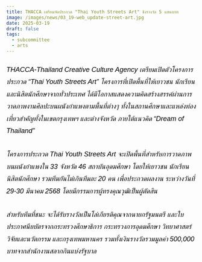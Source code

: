```yaml
---
title: THACCA เตรียมจัดประกวด "Thai Youth Streets Art" ชิงรางวัล 5 แสนบาท
image: /images/news/03_19-web_update-street-art.jpg
date: 2025-03-19
draft: false
tags:
  - subcommittee
  - arts
---
```

<style>
    body {
        color: black;
    }

    h3 {
        color: #ca2031;
        font-family: "IBM Plex Sans Thai", sans-serif;
        font-weight: bold;
        font-size: 26px;
        line-height: 1.8;
    }

    h4 {
        color: black;
        font-family: "IBM Plex Sans Thai", sans-serif;
        font-weight: bold;
        font-size: 20px;
        line-height: 1.8;
    }

h5 {
        color: black;
        font-family: "sarabun", sans-serif;
        font-weight: lighter;
        font-size: 18px;
        line-height: 1.8;
    }
</style>

##### THACCA-Thailand Creative Culture Agency เตรียมเปิดตัวโครงการประกวด “Thai Youth Streets Art” โครงการที่เปิดพื้นที่ให้เยาวชน นักเรียน และนิสิตนักศึกษาจากทั่วประเทศ ได้มีโอกาสแสดงความคิดสร้างสรรค์ผ่านการวาดภาพงานศิลปะบนผนังกำแพงตามพื้นที่ต่างๆ ทั้งในสถานศึกษาและแหล่งท่องเที่ยวสำคัญทั้งในเขตกรุงเทพฯ และต่างจังหวัด ภายใต้แนวคิด “Dream of Thailand” 

##### โครงการประกวด Thai Youth Streets Art จะเปิดพื้นที่สำหรับการวาดภาพบนผนังกำแพงใน 33 จังหวัด 46 สถาบันอุดมศึกษา โดยให้เยาวชน นักเรียน นิสิตนักศึกษา รวมทีมกันไม่เกินทีมละ 20 คน เพื่อประกวดผลงาน ระหว่างวันที่ 29-30 มีนาคม 2568 โดยมีกรรมการผู้ทรงคุณวุฒิเป็นผู้ตัดสิน

##### สำหรับทีมที่ชนะ จะได้รับรางวัลเป็นโล่เกียรติคุณจากนายกรัฐมนตรี และใบประกาศนียบัตรจากกระทรวงศึกษาธิการ กระทรวงการอุดมศึกษา วิทยาศาสตร์ วิจัยและนวัตกรรม และกรุงเทพมหานคร รวมทั้งเงินรางวัลรวมมูลค่า 500,000 บาทจากสำนักงานสลากกินแบ่งรัฐบาล
